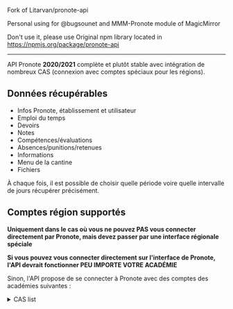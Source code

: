 Fork of Litarvan/pronote-api

Personal using for @bugsounet and MMM-Pronote module of MagicMirror

Don't use it, please use Original npm library located in https://npmjs.org/package/pronote-api

---

API Pronote **2020/2021** complète et plutôt stable avec intégration de nombreux CAS (connexion avec comptes spéciaux pour les régions).

## Données récupérables

- Infos Pronote, établissement et utilisateur
- Emploi du temps
- Devoirs
- Notes
- Compétences/évaluations
- Absences/punitions/retenues
- Informations
- Menu de la cantine
- Fichiers

À chaque fois, il est possible de choisir quelle période voire quelle intervalle de jours récupérer précisément.

## Comptes région supportés

**Uniquement dans le cas où vous ne pouvez PAS vous connecter directement par Pronote, mais devez passer par une interface régionale spéciale**

**Si vous pouvez vous connecter directement sur l'interface de Pronote, l'API devrait fonctionner PEU IMPORTE VOTRE ACADÉMIE**

Sinon, l'API propose de se connecter à Pronote avec des comptes des académies suivantes :

<details>
  <summary>CAS list</summary>
  
    - Académie d'Orleans-Tours (CAS : ac-orleans-tours, URL : "ent.netocentre.fr")
    - Académie de Besançon (CAS : ac-besancon, URL : "cas.eclat-bfc.fr")
    - Académie de Bordeaux (CAS : ac-bordeaux, URL : "mon.lyceeconnecte.fr")
    - Académie de Bordeaux 2 (CAS : ac-bordeaux2, URL : "ent2d.ac-bordeaux.fr")
    - Académie de Caen (CAS : ac-caen, URL : "fip.itslearning.com")
    - Académie de Clermont-Ferrand (CAS : ac-clermont, URL : "cas.ent.auvergnerhonealpes.fr")
    - Académie de Dijon (CAS : ac-dijon, URL : "cas.eclat-bfc.fr")
    - Académie de Grenoble (CAS : ac-grenoble, URL : "cas.ent.auvergnerhonealpes.fr")
    - Académie de la Loire (CAS : cybercolleges42, URL : "cas.cybercolleges42.fr")
    - Académie de Lille (CAS : ac-lille, URL : "cas.savoirsnumeriques62.fr")
    - Académie de Lille (CAS : ac-lille2, URL : "teleservices.ac-lille.fr")
    - Académie de Limoges (CAS : ac-limoges, URL : "mon.lyceeconnecte.fr")
    - Académie de Lyon (CAS : ac-lyon, URL : "cas.ent.auvergnerhonealpes.fr)
    - Académie de Marseille (CAS : atrium-sud, URL : "atrium-sud.fr")
    - Académie de Montpellier (CAS : ac-montpellier, URL : "cas.mon-ent-occitanie.fr")
    - Académie de Nancy-Metz (CAS : ac-nancy-metz, URL : "cas.monbureaunumerique.fr")
    - Académie de Nantes (CAS : ac-nantes, URL : "cas3.e-lyco.fr")
    - Académie de Poitiers (CAS : ac-poitiers, URL : "mon.lyceeconnecte.fr")
    - Académie de Reims (CAS : ac-reims, URL : "cas.monbureaunumerique.fr")
    - Académie de Rouen (Arsene76) (CAS : arsene76, URL : "cas.arsene76.fr")
    - Académie de Rouen (CAS : ac-rouen, URL : "nero.l-educdenormandie.fr")
    - Académie de Strasbourg (CAS : ac-strasbourg, URL : "cas.monbureaunumerique.fr")
    - Académie de Toulouse (CAS : ac-toulouse, URL : "cas.mon-ent-occitanie.fr")
    - Académie du Val-d'Oise (CAS : ac-valdoise, URL : "cas.moncollege.valdoise.fr")
    - ENT "Agora 06" (Nice) (CAS : agora06, URL : "cas.agora06.fr")
    - ENT "Haute-Garonne" (CAS : haute-garonne, URL : "cas.ecollege.haute-garonne.fr")
    - ENT "Hauts-de-France" (CAS : hdf, URL : "enthdf.fr")
    - ENT "La Classe" (Lyon) (CAS : laclasse, URL : "www.laclasse.com")
    - ENT "Lycee Connecte" (Nouvelle-Aquitaine) (CAS : lyceeconnecte, URL : "mon.lyceeconnecte.fr")
    - ENT "Seine-et-Marne" (CAS : seine-et-marne, URL : "ent77.seine-et-marne.fr")
    - ENT "Somme" (CAS : somme, URL : "college.entsomme.fr")
    - ENT "Portail Famille" (Orleans Tours) (CAS : portail-famille, URL : "seshat.ac-orleans-tours.fr:8443")
    - ENT "Toutatice" (Rennes) (CAS : toutatice, URL : "www.toutatice.fr")
    - ENT "Île de France" (CAS : iledefrance, URL : "ent.iledefrance.fr")
    - ENT "Paris Classe Numerique" (CAS : parisclassenumerique, URL : "ent.parisclassenumerique.fr")
    - ENT "Lycee Jean Renoir Munich" (CAS : ljr-munich, URL : "cas.kosmoseducation.com")
    - ENT "L'Eure en Normandie" (CAS : eure-normandie, URL : "cas.ent27.fr")  
</details>

